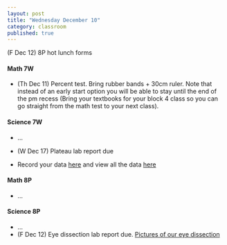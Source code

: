 ```yaml
---
layout: post
title: "Wednesday December 10"
category: classroom
published: true
---
```

(F Dec 12) 8P hot lunch forms

#### Math 7W
* (Th Dec 11) Percent test. Bring rubber bands + 30cm ruler. Note that instead of an early start option you will be able to stay until the end of the pm recess (Bring your textbooks for your block 4 class so you can go straight from the math test to your next class).

#### Science 7W
* ...
* (W Dec 17) Plateau lab report due

* Record your data <a href="https://docs.google.com/forms/d/1xkGhBE7urEiK3HDUPoVdyiTTaX1ZKO5hRzAep9pQyLg/viewform?usp=send_form">here</a> and view all the data <a href="hhttps://docs.google.com/spreadsheets/d/1et5zYu4drrNGjajfsPBhyAd9Z46VDilogvcHcIrTDp0/edit?usp=sharing">here</a>

#### Math 8P
* ...

#### Science 8P
* ...
* (F Dec 12) Eye dissection lab report due. [Pictures of our eye dissection](https://www.dropbox.com/sh/haaeuu7lnuvb0yu/AAAI6Mawuharq0b5p9m7t3m8a?dl=0)
